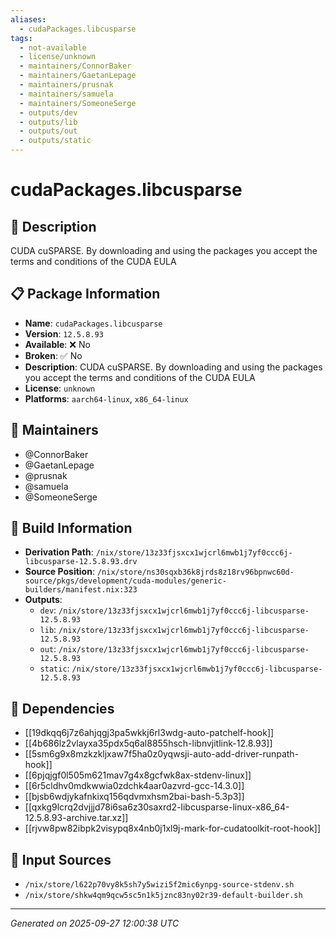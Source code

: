 ```yaml
---
aliases:
  - cudaPackages.libcusparse
tags:
  - not-available
  - license/unknown
  - maintainers/ConnorBaker
  - maintainers/GaetanLepage
  - maintainers/prusnak
  - maintainers/samuela
  - maintainers/SomeoneSerge
  - outputs/dev
  - outputs/lib
  - outputs/out
  - outputs/static
---
```


# cudaPackages.libcusparse

## 📝 Description

CUDA cuSPARSE. By downloading and using the packages you accept the terms and conditions of the CUDA EULA

## 📋 Package Information

- **Name**: `cudaPackages.libcusparse`
- **Version**: `12.5.8.93`
- **Available**: ❌ No
- **Broken**: ✅ No
- **Description**: CUDA cuSPARSE. By downloading and using the packages you accept the terms and conditions of the CUDA EULA
- **License**: `unknown`
- **Platforms**: `aarch64-linux`, `x86_64-linux`
## 👥 Maintainers

- @ConnorBaker
- @GaetanLepage
- @prusnak
- @samuela
- @SomeoneSerge


## 🔧 Build Information

- **Derivation Path**: `/nix/store/13z33fjsxcx1wjcrl6mwb1j7yf0ccc6j-libcusparse-12.5.8.93.drv`
- **Source Position**: `/nix/store/ns30sqxb36k8jrds8z18rv96bpnwc60d-source/pkgs/development/cuda-modules/generic-builders/manifest.nix:323`
- **Outputs**:
  - `dev`:  `/nix/store/13z33fjsxcx1wjcrl6mwb1j7yf0ccc6j-libcusparse-12.5.8.93`
  - `lib`:  `/nix/store/13z33fjsxcx1wjcrl6mwb1j7yf0ccc6j-libcusparse-12.5.8.93`
  - `out`:  `/nix/store/13z33fjsxcx1wjcrl6mwb1j7yf0ccc6j-libcusparse-12.5.8.93`
  - `static`:  `/nix/store/13z33fjsxcx1wjcrl6mwb1j7yf0ccc6j-libcusparse-12.5.8.93`

## 🔗 Dependencies

- [[19dkqq6j7z6ahjqgj3pa5wkkj6rl3wdg-auto-patchelf-hook]]
- [[4b686lz2vlayxa35pdx5q6al8855hsch-libnvjitlink-12.8.93]]
- [[5sm6g9x8mzkzkljxaw7f5ha0z0yqwsji-auto-add-driver-runpath-hook]]
- [[6pjqjgf0l505m621mav7g4x8gcfwk8ax-stdenv-linux]]
- [[6r5cldhv0mdkwwia0zdchk4aar0azvrd-gcc-14.3.0]]
- [[bjsb6wdjykafnkixq156qdvmxhsm2bai-bash-5.3p3]]
- [[qxkg9lcrq2dvjjjd78i6sa6z30saxrd2-libcusparse-linux-x86_64-12.5.8.93-archive.tar.xz]]
- [[rjvw8pw82ibpk2visypq8x4nb0j1xl9j-mark-for-cudatoolkit-root-hook]]

## 📁 Input Sources

- `/nix/store/l622p70vy8k5sh7y5wizi5f2mic6ynpg-source-stdenv.sh`
- `/nix/store/shkw4qm9qcw5sc5n1k5jznc83ny02r39-default-builder.sh`

---
*Generated on 2025-09-27 12:00:38 UTC*
